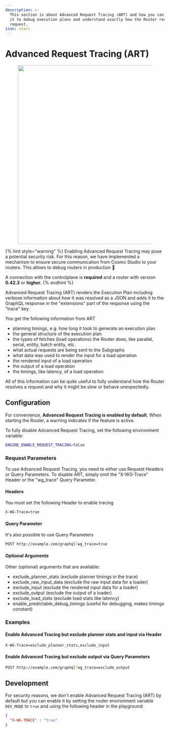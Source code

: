 ```yaml
---
description: >-
  This section is about Advanced Request Tracing (ART) and how you can leverage
  it to debug execution plans and understand exactly how the Router resolves a
  request.
icon: stars
---
```


# Advanced Request Tracing (ART)

<div align="center" data-full-width="false">

<figure><img src="../.gitbook/assets/treeview (1).png" alt="" width="563"><figcaption></figcaption></figure>

</div>

{% hint style="warning" %}
Enabling Advanced Request Tracing may pose a potential security risk. For this reason, we have implemented a mechanism to ensure secure communication from Cosmo Studio to your routers. This allows to debug routers in production :tada:&#x20;

A connection with the controlplane is **required** and a router with version **0.42.3** or **higher.**
{% endhint %}

Advanced Request Tracing (ART) renders the Execution Plan including verbose information about how it was resolved as a JSON and adds it to the GraphQL response in the "extensions" part of the response using the "trace" key.

You get the following information from ART

* planning timings, e.g. how long it took to generate an execution plan
* the general structure of the execution plan
* the types of fetches (load operations) the Router does, like parallel, serial, entity, batch entity, etc.
* what actual requests are being sent to the Subgraphs
* what data was used to render the input for a load operation
* the rendered input of a load operation
* the output of a load operation
* the timings, like latency, of a load operation

All of this information can be quite useful to fully understand how the Router resolves a request and why it might be slow or behave unexpectedly.

## Configuration

For convenience, **Advanced Request Tracing is enabled by default**. When starting the Router, a warning indicates if the feature is active.

To fully disable Advanced Request Tracing, set the following environment variable:

```bash
ENGINE_ENABLE_REQUEST_TRACING=false
```

### Request Parameters

To use Advanced Request Tracing, you need to either use Request Headers or Query Parameters. To disable ART, simply omit the "X-WG-Trace" Header or the "wg\_trace" Query Parameter.

#### Headers

You must set the following Header to enable tracing

```bash
X-WG-Trace=true
```

#### Query Parameter

It's also possible to use Query Parameters

```bash
POST http://example.com/graphql?wg_trace=true
```

#### Optional Arguments

Other (optional) arguments that are available:

* exclude\_planner\_stats (exclude planner timings in the trace)
* exclude\_raw\_input\_data (exclude the raw input data for a loader)
* exclude\_input (exclude the rendered input data for a loader)
* exclude\_output (exclude the output of a loader)
* exclude\_load\_stats (exclude load stats like latency)
* enable\_predictable\_debug\_timings (useful for debugging, makes timings constant)

### Examples

#### Enable Advanced Tracing but exclude planner stats and input via Header

```bash
X-WG-Trace=exclude_planner_stats,exclude_input
```

#### Enable Advanced Tracing but exclude output via Query Parameters

```bash
POST http://example.com/graphql?wg_trace=exclude_output
```

## Development

For security reasons, we don't enable Advanced Request Tracing (ART) by default but you can enable it by setting the router environment variable `DEV_MODE` to `true` and using the following header in the playground:

```json
{
  "X-WG-TRACE" : "true"
}
```
